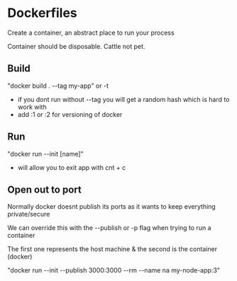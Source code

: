 # Dockerfiles

Create a container, an abstract place to run your process

Container should be disposable. Cattle not pet.

## Build

"docker build . --tag my-app" or -t

- if you dont run without --tag you will get a random hash which is hard to work with
- add :1 or :2 for versioning of docker

## Run

"docker run --init [name]"

- will allow you to exit app with cnt + c

## Open out to port

Normally docker doesnt publish its ports as it wants to keep everything private/secure

We can override this with the --publish or -p flag when trying to run a container

The first one represents the host machine & the second is the container (docker)

"docker run --init --publish 3000:3000 --rm --name na my-node-app:3"
